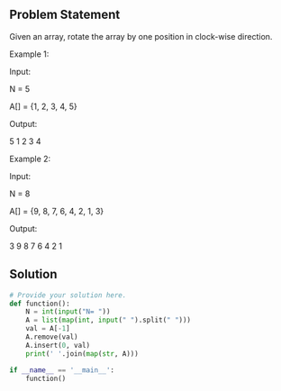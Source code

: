 ## Problem Statement 

 Given an array, rotate the array by one position in clock-wise direction.

Example 1:

Input:

N = 5

A[] = {1, 2, 3, 4, 5}

Output:

5 1 2 3 4

Example 2:

Input:

N = 8

A[] = {9, 8, 7, 6, 4, 2, 1, 3}

Output:

3 9 8 7 6 4 2 1
## Solution

```python
# Provide your solution here.
def function():
    N = int(input("N= "))
    A = list(map(int, input(" ").split(" ")))
    val = A[-1]
    A.remove(val)
    A.insert(0, val)
    print(' '.join(map(str, A)))

if __name__ == '__main__':
    function()
